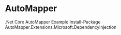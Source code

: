 # AutoMapper
.Net Core AutoMapper Example
Install-Package AutoMapper.Extensions.Microsoft.DependencyInjection
